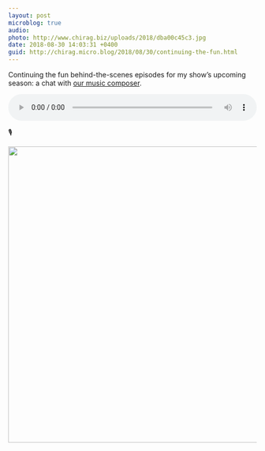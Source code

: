 ```yaml
---
layout: post
microblog: true
audio: 
photo: http://www.chirag.biz/uploads/2018/dba00c45c3.jpg
date: 2018-08-30 14:03:31 +0400
guid: http://chirag.micro.blog/2018/08/30/continuing-the-fun.html
---
```

Continuing the fun behind-the-scenes episodes for my show’s upcoming season: a chat with [our music composer](https://talesofthe.trade/bts2).

<audio style="width:100%" controls><source src="https://media.podiant.co/spoke/coffeeandicedtea/episodes/367bc283834416/primary/1535617110.mp3?referrer%5Bdomain%5D=chirag.biz" type="audio/mpeg">
</audio>

🎙️ 



<img src="http://www.chirag.biz/uploads/2018/dba00c45c3.jpg" width="600" height="600" />

